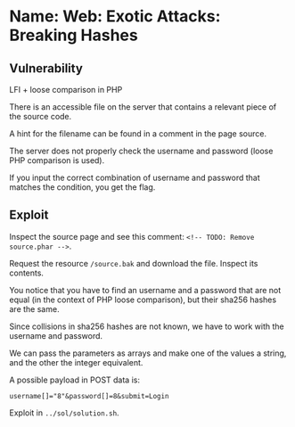 # Name: Web: Exotic Attacks: Breaking Hashes

## Vulnerability

LFI + loose comparison in PHP

There is an accessible file on the server that contains a relevant piece of the source code.

A hint for the filename can be found in a comment in the page source.

The server does not properly check the username and password (loose PHP comparison is used).

If you input the correct combination of username and password that matches the condition, you get the flag.

## Exploit

Inspect the source page and see this comment: `<!-- TODO: Remove source.phar -->`.

Request the resource `/source.bak` and download the file. Inspect its contents.

You notice that you have to find an username and a password that are not equal (in the context of PHP loose comparison), but their sha256 hashes are the same.

Since collisions in sha256 hashes are not known, we have to work with the username and password.

We can pass the parameters as arrays and make one of the values a string, and the other the integer equivalent.

A possible payload in POST data is:

`username[]="8"&password[]=8&submit=Login`

Exploit in `../sol/solution.sh`.
